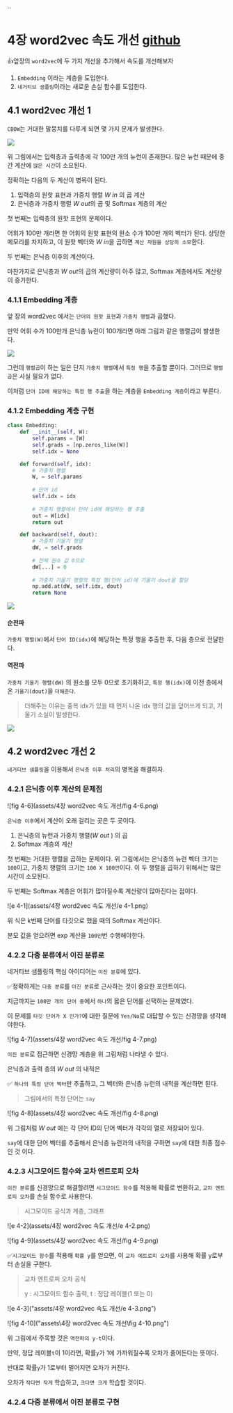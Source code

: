 ``

# 4장 word2vec 속도 개선 [github](https://github.com/WegraLee/deep-learning-from-scratch-2)

👍앞장의 `word2vec`에 두 가지 개선을 추가해서 속도를 개선해보자

1. `Embedding` 이라는 계층을 도입한다.
2. `네거티브 샘플링`이라는 새로운 손실 함수를 도입한다.

## 4.1 word2vec 개선 1

`CBOW`는 거대한 말뭉치를 다루게 되면 몇 가지 문제가 발생한다.

<img src="assets/4장 word2vec 속도 개선/fig 4-2.png">

위 그림에서는 입력층과 출력층에 각 100만 개의 뉴런이 존재한다. 많은 뉴런 때문에 중간 계산에 `많은 시간`이 소요된다.

정확히는 다음의 두 계산이 병목이 된다.

1. 입력층의 원핫 표현과 가중치 행렬 $W~in$  의 곱 계산
2. 은닉층과 가중치 행렬 $W~out$의 곱 및 Softmax 계층의 계산

첫 번째는 입력층의 원핫 표현의 문제이다. 

어휘가 100만 개라면 한 어휘의 원핫 표현의 원소 수가 100만 개의 벡터가 된다. 상당한 메모리를 차지하고, 이 원핫 벡터와 $W~in$을 곱하면 `계산 자원을 상당히 소모`한다.

두 번째는 은닉층 이후의 계산이다.

마찬가지로 은닉층과 $W~out$의 곱의 계산량이 아주 많고, Softmax 계층에서도 계산량이 증가한다.

### 4.1.1 Embedding 계층

앞 장의 word2vec 에서는 `단어의 원핫 표현`과 `가중치 행렬`과 곱했다.

만약 어휘 수가 100만개 은닉층 뉴런이 100개라면 아래 그림과 같은 행렬곱이 발생한다.

<img src="assets/4장 word2vec 속도 개선/fig 4-3.png">

그런데 `행렬곱`이 하는 일은 단지 `가중치 행렬`에서 `특정 행`을 추출할 뿐이다. 그러므로 `행렬곱`은 사실 필요가 없다.

이처럼 `단어 ID에 해당하는 특정 행 추출`을 하는 계층을 `Embedding 계층`이라고 부른다.

### 4.1.2 Embedding 계층 구현 

```python
class Embedding:
    def __init__(self, W):
        self.params = [W]
        self.grads = [np.zeros_like(W)]
        self.idx = None

    def forward(self, idx):
        # 가중치 행렬
        W, = self.params
        
        # 단어 id
        self.idx = idx
        
        # 가중치 행렬에서 단어 id에 해당하는 행 추출
        out = W[idx]
        return out

    def backward(self, dout):
        # 가중치 기울기 행렬
        dW, = self.grads
        
        # 전체 원소 값 0으로
        dW[...] = 0
        
        # 가중치 기울기 행렬의 특정 행(단어 id)에 기울기 dout을 할당
        np.add.at(dW, self.idx, dout)
        return None
```

<img src="assets/4장 word2vec 속도 개선/fig 4-4.png">

#### 순전파

`가중치 행렬(W)`에서  `단어 ID(idx)`에 해당하는 특정 행을 추출한 후, 다음 층으로 전달한다.

#### 역전파

`가중치 기울기 행렬(dW)` 의 원소를 모두 0으로 초기화하고, `특정 행(idx)`에  이전 층에서 온 `기울기(dout)`을 `더해준다`.

> 더해주는 이유는 중복 idx가 있을 때 먼저 나온 idx 행의 값을 덮어쓰게 되고, 기울기 소실이 발생한다.

<img src="assets/4장 word2vec 속도 개선/fig 4-5.png">

## 4.2 word2vec 개선 2

`네거티브 샘플링`을 이용해서 `은닉층 이후 처리`의 병목을 해결하자.

### 4.2.1 은닉층 이후 계산의 문제점

![fig 4-6](assets/4장 word2vec 속도 개선/fig 4-6.png)

`은닉층 이후`에서 계산이 오래 걸리는 곳은 두 곳이다.

1. 은닉층의 뉴런과 가중치 행렬($W~out~$) 의 곱
2. Softmax 계층의 계산

첫 번째는 거대한 행렬을 곱하는 문제이다. 위 그림에서는 은닉층의 뉴런 벡터 크기는`100`이고, 가중치 행렬의 크기는 `100 X 100만`이다. 이 두 행렬을 곱하기 위해서는 많은 시간이 소모된다.

두 번째는 Softmax 계층은 어휘가 많아질수록 계산량이 많아진다는 점이다.

![e 4-1](assets/4장 word2vec 속도 개선/e 4-1.png)

위 식은 k번째 단어를 타깃으로 했을 때의 Softmax 계산이다.

분모 값을 얻으려면 exp 계산을 `100만`번 수행해야한다.

### 4.2.2 다중 분류에서 이진 분류로

네거티브 샘플링의 핵심 아이디어는 `이진 분류`에 있다.

✅정확하게는 `다중 분류`를 `이진 분류`로 근사하는 것이 중요한 포인트이다.

지금까지는 `100만 개의 단어 중`에서 `하나`의 옳은 단어를 선택하는 문제였다.

이 문제를 `타깃 단어가 X 인가?`에 대한 질문에 `Yes/No`로 대답할 수 있는 신경망을 생각해야한다.

![fig 4-7](assets/4장 word2vec 속도 개선/fig 4-7.png)

`이진 분류`로 접근하면 신경망 계층을 위 그림처럼 나타낼 수 있다.

은닉층과 출력 층의 $W~out~$의 내적은

✅ `하나의 특정 단어 벡터`만 추출하고,  그 벡터와 은닉층 뉴런의 내적을 계산하면 된다.

> 그림에서의 특정 단어는  `say`

![fig 4-8](assets/4장 word2vec 속도 개선/fig 4-8.png)

위 그림처럼 $W~out~$에는 각 단어 ID의 단어 벡터가 각각의 열로 저장되어 있다.

`say`에 대한 단어 벡터를 추출해서 은닉층 뉴런과의 내적을 구하면 `say`에 대한 최종 점수인 것 이다.

### 4.2.3 시그모이드 함수와 교차 엔트로피 오차

`이진 분류`를 신경망으로 해결할려면 `시그모이드 함수`를 적용해 확률로 변환하고, `교차 엔트로피 오차`를 손실 함수로 사용한다.

> 시그모이드 공식과 계층, 그래프

![e 4-2](assets/4장 word2vec 속도 개선/e 4-2.png)

![fig 4-9](assets/4장 word2vec 속도 개선/fig 4-9.png)

✅`시그모이드 함수`를 적용해 `확률 y`를 얻으면, 이 `교차 에트로피 오차`를 사용해 확률 y로부터 손실을 구한다.

> 교차 엔트로피 오차 공식
>
> y : 시그모이드 함수 출력, t : 정답 레이블(1 또는 0)

![e 4-3]("assets/4장 word2vec 속도 개선/e 4-3.png")

![fig 4-10]("assets\4장 word2vec 속도 개선\fig 4-10.png")

위 그림에서 주목할 것은 `역전파의 y-t`이다.

만약, 정답 레이블`t`이 1이라면, 확률`y`가 1에 가까워질수록 오차가 줄어든다는 뜻이다.

반대로 확률`y`가 1로부터 멀어지면 오차가 커진다.

오차가 `작다면 작게` 학습하고, `크다면 크게` 학습할 것이다.

### 4.2.4 다중 분류에서 이진 분류로 구현


